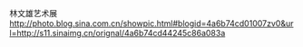 林文雄艺术展
http://photo.blog.sina.com.cn/showpic.html#blogid=4a6b74cd01007zv0&url=http://s11.sinaimg.cn/orignal/4a6b74cd44245c86a083a
